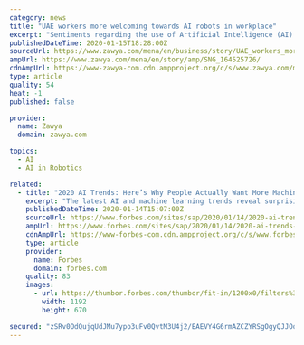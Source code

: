 ```yaml
---
category: news
title: "UAE workers more welcoming towards AI robots in workplace"
excerpt: "Sentiments regarding the use of Artificial Intelligence (AI) in the workplace have grown warmer across the UAE, with a large number of workers saying that they are looking forward to working with AI-enabled robots, a new survey has found. According to the second annual AI at Work study conducted by Oracle and Future Workplace, 72 per cent of ..."
publishedDateTime: 2020-01-15T18:28:00Z
sourceUrl: https://www.zawya.com/mena/en/business/story/UAE_workers_more_welcoming_towards_AI_robots_in_workplace-SNG_164525726/
ampUrl: https://www.zawya.com/mena/en/story/amp/SNG_164525726/
cdnAmpUrl: https://www-zawya-com.cdn.ampproject.org/c/s/www.zawya.com/mena/en/story/amp/SNG_164525726/
type: article
quality: 54
heat: -1
published: false

provider:
  name: Zawya
  domain: zawya.com

topics:
  - AI
  - AI in Robotics

related:
  - title: "2020 AI Trends: Here’s Why People Actually Want More Machines In The Workplace"
    excerpt: "The latest AI and machine learning trends reveal surprising twists on how these fast-changing technologies are disrupting business as usual, including why more people are welcoming machines in the workplace."
    publishedDateTime: 2020-01-14T15:07:00Z
    sourceUrl: https://www.forbes.com/sites/sap/2020/01/14/2020-ai-trends-heres-why-people-actually-want-more-machines-in-the-workplace/
    ampUrl: https://www.forbes.com/sites/sap/2020/01/14/2020-ai-trends-heres-why-people-actually-want-more-machines-in-the-workplace/amp/
    cdnAmpUrl: https://www-forbes-com.cdn.ampproject.org/c/s/www.forbes.com/sites/sap/2020/01/14/2020-ai-trends-heres-why-people-actually-want-more-machines-in-the-workplace/amp/
    type: article
    provider:
      name: Forbes
      domain: forbes.com
    quality: 83
    images:
      - url: https://thumbor.forbes.com/thumbor/fit-in/1200x0/filters%3Aformat%28jpg%29/https%3A%2F%2Fspecials-images.forbesimg.com%2Fimageserve%2F5e18acfda854780006e84174%2F0x0.jpg%3FcropX1%3D14%26cropX2%3D1205%26cropY1%3D0%26cropY2%3D670
        width: 1192
        height: 670

secured: "zSRv0OdQujqUdJMu7ypo3uFv0QvtM3U4j2/EAEVY4G6rmAZCZYRSgOgyQJJOouoN6//WoX6sM8Utxpv7UD33PXW5KdnWcxky1lN7rzldwtUYN4DhM4SIi2oBBvkmOt1UawJOta7LrEQHeAE0Z4rObOcFBVo1vVbSI9pN8SksDOLBcrdhN0v7BIXHP4nRejNn5kv/kbjdTM34ZtCrEHUPocclwoolWVjrOjLSJHCZ4boLd/RUheOTsh6P5itVNak63GhCNkpTVGDWJE9JlDrkaXHuEBD8/8PIYria9pUOeVs=;SmU2Dv5lTmQcjb/1Zt8NaQ=="
---
```



